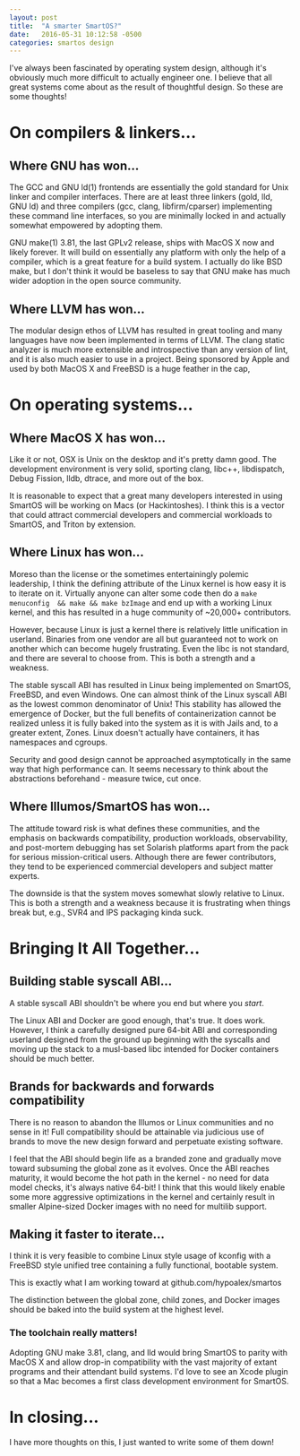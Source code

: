```yaml
---
layout: post
title:  "A smarter SmartOS?"
date:   2016-05-31 10:12:58 -0500
categories: smartos design
---
```


I've always been fascinated by operating system design, although it's obviously 
much more difficult to actually engineer one. I believe that all great systems come about as the result of thoughtful design. So these are some thoughts!

# On compilers & linkers...

## Where GNU has won...

The GCC and GNU ld(1) frontends are essentially the gold standard for Unix 
linker and compiler interfaces. There are at least three linkers 
(gold, lld, GNU ld) and three compilers (gcc, clang, libfirm/cparser) 
implementing these command line interfaces, so you are minimally locked in and 
actually somewhat empowered by adopting them.

GNU make(1) 3.81, the last GPLv2 release, ships with MacOS X now and likely 
forever. It will build on essentially any platform with only the help of a 
compiler, which is a great feature for a build system. I actually do like 
BSD make, but I don't think it would be baseless to say that GNU make has 
much wider adoption in the open source community. 

## Where LLVM has won...

The modular design ethos of LLVM has resulted in great tooling and many 
languages have now been implemented in terms of LLVM. The clang static analyzer 
is much more extensible and introspective than any version of lint, and it is 
also much easier to use in a project. Being sponsored by Apple and used by both 
MacOS X and FreeBSD is a huge feather in the cap, 

# On operating systems...

## Where MacOS X has won...

Like it or not, OSX is Unix on the desktop and it's pretty damn good. The 
development environment is very solid, sporting clang, libc++, libdispatch, 
Debug Fission, lldb, dtrace, and more out of the box.

It is reasonable to expect that a great many developers interested in using 
SmartOS will be working on Macs (or Hackintoshes). I think this is a vector 
that could attract commercial developers and commercial workloads to SmartOS, 
and Triton by extension.

## Where Linux has won...

Moreso than the license or the sometimes entertainingly polemic leadership, I 
think the defining attribute of the Linux kernel is how easy it is to iterate 
on it. Virtually anyone can alter some code then do a `make menuconfig 
&& make && make bzImage` and end up with a working Linux kernel, and this has 
resulted in a huge community of ~20,000+ contributors.

However, because Linux is just a kernel there is relatively little unification 
in userland. Binaries from one vendor are all but guaranteed not to work on 
another which can become hugely frustrating. Even the libc is not standard, and 
there are several to choose from. This is both a strength and a weakness.

The stable syscall ABI has resulted in Linux being implemented on SmartOS, 
FreeBSD, and even Windows. One can almost think of the Linux syscall ABI as the 
lowest common denominator of Unix! This stability has allowed the emergence of 
Docker, but the full benefits of containerization cannot be realized unless it 
is fully baked into the system as it is with Jails and, to a greater extent, 
Zones. Linux doesn't actually have containers, it has namespaces and cgroups.

Security and good design cannot be approached asymptotically in the same way 
that high performance can. It seems necessary to think about the abstractions 
beforehand - measure twice, cut once. 

## Where Illumos/SmartOS has won...

The attitude toward risk is what defines these communities, and the emphasis on 
backwards compatibility, production workloads, observability, and post-mortem 
debugging has set Solarish platforms apart from the pack for serious 
mission-critical users. Although there are fewer contributors, they tend to be 
experienced commercial developers and subject matter experts.

The downside is that the system moves somewhat slowly relative to Linux. This 
is both a strength and a weakness because it is frustrating when things break 
but, e.g., SVR4 and IPS packaging kinda suck.

# Bringing It All Together...

## Building stable syscall ABI...

A stable syscall ABI shouldn't be where you end but where you *start*.

The Linux ABI and Docker are good enough, that's true. It does work. However, I 
think a carefully designed pure 64-bit ABI and corresponding userland designed 
from the ground up beginning with the syscalls and moving up the stack to a 
musl-based libc intended for Docker containers should be much better. 

## Brands for backwards and forwards compatibility

There is no reason to abandon the Illumos or Linux communities and no sense in 
it! Full compatibility should be attainable via judicious use of brands to move 
the new design forward and perpetuate existing software.

I feel that the ABI should begin life as a branded zone and gradually move 
toward subsuming the global zone as it evolves. Once the ABI reaches maturity,
it would become the hot path in the kernel - no need for data model checks, 
it's always native 64-bit! I think that this would likely enable some more 
aggressive optimizations in the kernel and certainly result in smaller 
Alpine-sized Docker images with no need for multilib support.

## Making it faster to iterate...

I think it is very feasible to combine Linux style usage of kconfig with a 
FreeBSD style unified tree containing a fully functional, bootable system.

This is exactly what I am working toward at github.com/hypoalex/smartos

The distinction between the global zone, child zones, and Docker images should 
be baked into the build system at the highest level. 

### The toolchain really matters!

Adopting GNU make 3.81, clang, and lld would bring SmartOS to parity with MacOS 
X and allow drop-in compatibility with the vast majority of extant programs and 
their attendant build systems. I'd love to see an Xcode plugin so that a Mac
becomes a first class development environment for SmartOS.

# In closing...

I have more thoughts on this, I just wanted to write some of them down!


